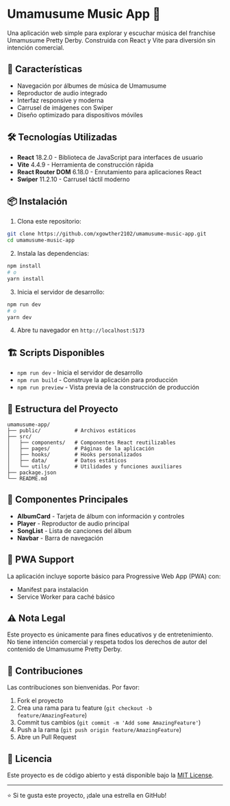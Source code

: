 # Umamusume Music App 🎵

Una aplicación web simple para explorar y escuchar música del franchise Umamusume Pretty Derby. Construida con React y Vite para diversión sin intención comercial.

## 🚀 Características

- Navegación por álbumes de música de Umamusume
- Reproductor de audio integrado
- Interfaz responsive y moderna
- Carrusel de imágenes con Swiper
- Diseño optimizado para dispositivos móviles

## 🛠️ Tecnologías Utilizadas

- **React** 18.2.0 - Biblioteca de JavaScript para interfaces de usuario
- **Vite** 4.4.9 - Herramienta de construcción rápida
- **React Router DOM** 6.18.0 - Enrutamiento para aplicaciones React
- **Swiper** 11.2.10 - Carrusel táctil moderno

## 📦 Instalación

1. Clona este repositorio:
```bash
git clone https://github.com/xgowther2102/umamusume-music-app.git
cd umamusume-music-app
```

2. Instala las dependencias:
```bash
npm install
# o
yarn install
```

3. Inicia el servidor de desarrollo:
```bash
npm run dev
# o
yarn dev
```

4. Abre tu navegador en `http://localhost:5173`

## 🏗️ Scripts Disponibles

- `npm run dev` - Inicia el servidor de desarrollo
- `npm run build` - Construye la aplicación para producción
- `npm run preview` - Vista previa de la construcción de producción

## 📁 Estructura del Proyecto

```
umamusume-app/
├── public/           # Archivos estáticos
├── src/
│   ├── components/   # Componentes React reutilizables
│   ├── pages/        # Páginas de la aplicación
│   ├── hooks/        # Hooks personalizados
│   ├── data/         # Datos estáticos
│   └── utils/        # Utilidades y funciones auxiliares
├── package.json
└── README.md
```

## 🎨 Componentes Principales

- **AlbumCard** - Tarjeta de álbum con información y controles
- **Player** - Reproductor de audio principal
- **SongList** - Lista de canciones del álbum
- **Navbar** - Barra de navegación

## 📱 PWA Support

La aplicación incluye soporte básico para Progressive Web App (PWA) con:
- Manifest para instalación
- Service Worker para caché básico

## ⚠️ Nota Legal

Este proyecto es únicamente para fines educativos y de entretenimiento. No tiene intención comercial y respeta todos los derechos de autor del contenido de Umamusume Pretty Derby.

## 🤝 Contribuciones

Las contribuciones son bienvenidas. Por favor:

1. Fork el proyecto
2. Crea una rama para tu feature (`git checkout -b feature/AmazingFeature`)
3. Commit tus cambios (`git commit -m 'Add some AmazingFeature'`)
4. Push a la rama (`git push origin feature/AmazingFeature`)
5. Abre un Pull Request

## 📄 Licencia

Este proyecto es de código abierto y está disponible bajo la [MIT License](LICENSE).

---

⭐ Si te gusta este proyecto, ¡dale una estrella en GitHub!
